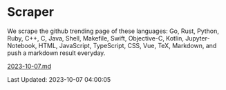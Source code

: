 # Scraper

We scrape the github trending page of these languages: Go, Rust, Python, Ruby, C++, C, Java, Shell, Makefile, Swift, Objective-C, Kotlin, Jupyter-Notebook, HTML, JavaScript, TypeScript, CSS, Vue, TeX, Markdown, and push a markdown result everyday.

[2023-10-07.md](https://github.com/yangwenmai/github-trending-backup/blob/master/2023-10-07.md)

Last Updated: 2023-10-07 04:00:05